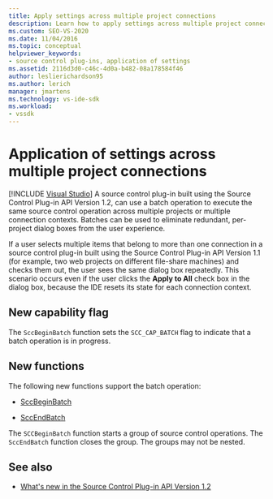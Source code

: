```yaml
---
title: Apply settings across multiple project connections
description: Learn how to apply settings across multiple project connections by using a source control plug-in to execute a batch operation.
ms.custom: SEO-VS-2020
ms.date: 11/04/2016
ms.topic: conceptual
helpviewer_keywords:
- source control plug-ins, application of settings
ms.assetid: 2116d3d0-c46c-4d0a-b482-08a178584f46
author: leslierichardson95
ms.author: lerich
manager: jmartens
ms.technology: vs-ide-sdk
ms.workload:
- vssdk
---
```

# Application of settings across multiple project connections

 [!INCLUDE [Visual Studio](~/includes/applies-to-version/vs-not-mac.md)]
A source control plug-in built using the Source Control Plug-in API Version 1.2, can use a batch operation to execute the same source control operation across multiple projects or multiple connection contexts. Batches can be used to eliminate redundant, per-project dialog boxes from the user experience.

 If a user selects multiple items that belong to more than one connection in a source control plug-in built using the Source Control Plug-in API Version 1.1 (for example, two web projects on different file-share machines) and checks them out, the user sees the same dialog box repeatedly. This scenario occurs even if the user clicks the **Apply to All** check box in the dialog box, because the IDE resets its state for each connection context.

## New capability flag
 The `SccBeginBatch` function sets the `SCC_CAP_BATCH` flag to indicate that a batch operation is in progress.

## New functions
The following new functions support the batch operation:

- [SccBeginBatch](../../extensibility/sccbeginbatch-function.md)

- [SccEndBatch](../../extensibility/sccendbatch-function.md)

The `SCCBeginBatch` function starts a group of source control operations. The `SccEndBatch` function closes the group. The groups may not be nested.

## See also
- [What's new in the Source Control Plug-in API Version 1.2](../../extensibility/internals/what-s-new-in-the-source-control-plug-in-api-version-1-2.md)

